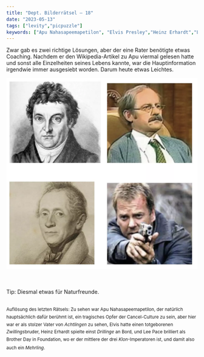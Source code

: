 ```yaml
---
title: "Dept. Bilderrätsel – 18"
date: "2023-05-13"
tags: ["levity","picpuzzle"]
keywords: ["Apu Nahasapeemapetilon", "Elvis Presley","Heinz Erhardt","Lee Pace", "Brother Day","Fichte","Joseph von Eichendorff","Heinz Meier","Erwin Lindemann","Kiefer Sutherland"]
---
```

Zwar gab es zwei richtige Lösungen, aber der eine Rater benötigte etwas Coaching. Nachdem er den Wikipedia-Artikel zu Apu viermal gelesen hatte und sonst alle Einzelheiten seines Lebens kannte, war die Hauptinformation irgendwie immer ausgesiebt worden. Darum heute etwas Leichtes.

<img  src="/assets/img/picpuzzle18.webp" alt="Bilderrätsel18">

<br/>
<br/>
<br/>

Tip: Diesmal etwas für Naturfreunde.
<br/>
<br/>

<sup>Auflösung des letzten Rätsels: Zu sehen war Apu Nahasapeemapetilon, der natürlich hauptsächlich dafür berühmt ist, ein tragisches Opfer der Cancel-Culture zu sein, aber hier war er als stolzer Vater von <i>Achtlingen</i> zu sehen, Elvis hatte einen totgeborenen <i>Zwillings</i>bruder, Heinz Erhardt spielte einst <i>Drillinge</i> an Bord, und Lee Pace brilliert als Brother Day in Foundation, wo er der mittlere der drei <i>Klon</i>-Imperatoren ist, und damit also auch ein <i>Mehrling</i>.
<sup>